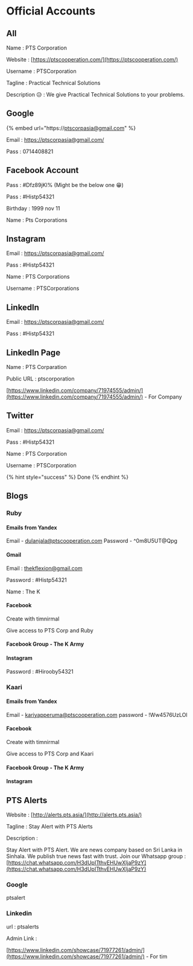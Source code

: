# Official Accounts

## All

Name : PTS Corporation

Website : [https://ptscooperation.com/](https://ptscooperation.com/)

Username : PTSCorporation

Tagline : Practical Technical Solutions

Description 😥 : We give Practical Technical Solutions to your problems.



## Google

{% embed url="https://ptscorpasia@gmail.com" %}

Email : [https://ptscorpasia@gmail.com/](https://ptscorpasia@gmail.com/)

Pass : 0714408821

## Facebook Account

Pass : \#Dfz89jKl% \(Might be the below one 😁\)

Pass : \#Histp54321

Birthday : 1999 nov 11

Name : Pts Corporations

## Instagram

Email : [https://ptscorpasia@gmail.com/](https://ptscorpasia@gmail.com/)

Pass : \#Histp54321

Name : PTS Corporations

Username : PTSCorporations

## Linkedln

Email : [https://ptscorpasia@gmail.com/](https://ptscorpasia@gmail.com/)

Pass : \#Histp54321



## Linkedln Page

Name : PTS Corparation

Public URL : ptscorporation

[https://www.linkedin.com/company/71974555/admin/](https://www.linkedin.com/company/71974555/admin/) - For Company



## Twitter

Email : [https://ptscorpasia@gmail.com/](https://ptscorpasia@gmail.com/)

Pass : \#Histp54321

Name : PTS Corporation

Username : PTSCorporation

{% hint style="success" %}
Done
{% endhint %}

## Blogs

### Ruby

#### Emails from Yandex

 Email - [dulanjala@ptscooperation.com](mailto:dulanjala@ptscooperation.com) Password - ^0m8U5UT@Qpg

#### Gmail

Email : thekflexion@gmail.com 

Password : \#Histp54321

Name : The K

#### Facebook

Create with timnirmal 

Give access to PTS Corp and Ruby

#### Facebook Group - The K Army



#### Instagram

Password : \#Hirooby54321





### Kaari

#### Emails from Yandex

  Email - [kariyapperuma@ptscooperation.com](mailto:kariyapperuma@ptscooperation.com) password - !Ww4576UzLOl

#### Facebook

Create with timnirmal 

Give access to PTS Corp and Kaari

#### Facebook Group - The K Army



#### Instagram



## PTS Alerts

Website : [http://alerts.pts.asia/](http://alerts.pts.asia/)

Tagline : Stay Alert with PTS Alerts

Description :

Stay Alert with PTS Alert. We are news company based on Sri Lanka in Sinhala. We publish true news fast with trust. Join our Whatsapp group : [https://chat.whatsapp.com/H3dUpITthvEHUwXljaP9zY](https://chat.whatsapp.com/H3dUpITthvEHUwXljaP9zY)

### Google

ptsalert



### Linkedin

url : ptsalerts

Admin Link :

[https://www.linkedin.com/showcase/71977261/admin/](https://www.linkedin.com/showcase/71977261/admin/) - For tim





 

